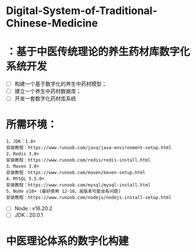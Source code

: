 # Digital-System-of-Traditional-Chinese-Medicine

# ：基于中医传统理论的养生药材库数字化系统开发

* [ ] 构建一个基于数字化的养生中药材模型；
* [ ] 建立一个养生中药材数据库；
* [ ] 开发一套数字化药材库系统

# 所需环境：

```
1、JDK：1.8+
安装教程：https://www.runoob.com/java/java-environment-setup.html
2、Redis 3.0+
安装教程：https://www.runoob.com/redis/redis-install.html
3、Maven 3.0+
安装教程：https://www.runoob.com/maven/maven-setup.html
4、MYSQL 5.5.0+
安装教程：https://www.runoob.com/mysql/mysql-install.html
5、Node v10+ (最好使用 12-16，高版本可能会有问题)
安装教程：https://www.runoob.com/nodejs/nodejs-install-setup.html
```

* [ ] Node : v16.20.2
* [ ] JDK : 20.0.1

# 中医理论体系的数字化构建
